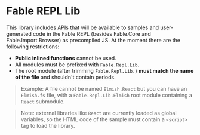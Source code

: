 # Fable REPL Lib

This library includes APIs that will be available to samples and user-generated code in the Fable REPL (besides Fable.Core and Fable.Import.Browser) as precompiled JS. At the moment there are the following restrictions:

- **Public inlined functions** cannot be used.
- All modules must be prefixed with `Fable.Repl.Lib`.
- The root module (after trimming `Fable.Repl.Lib.`) **must match the name of the file** and shouldn't contain periods.

> Example: A file cannot be named `Elmish.React` but you can have an `Elmish.fs` file, with a `Fable.Repl.Lib.Elmish` root module containing a `React` submodule.

> Note: external libraries like `React` are currently loaded as global variables, so the HTML code of the sample must contain a `<script>` tag to load the library.
